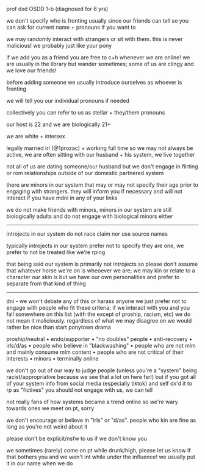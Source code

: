 prof dxd OSDD 1-b (diagnosed for 6 yrs)

we don't specify who is fronting usually since our friends can tell so you can ask for current name + pronouns if you want to

we may randomly interact with strangers or sit with them. this is never malicious! we probably just like your pony

if we add you as a friend you are free to c+h whenever we are online! we are usually in the library but wander sometimes; some of us are clingy and we love our friends!

before adding someone we usually introduce ourselves as whoever is fronting

we will tell you our individual pronouns if needed

collectively you can refer to us as stellar + they/them pronouns

our host is 22 and we are biologically 21+ 

we are white + intersex 

legally married irl (@1prozac) + working full time so we may not always be active, we are often sitting with our husband + his system, we live together

not all of us are dating someone/our husband but we don't engage in flirting or rom relationships outside of our domestic partnered system

there are minors in our system that may or may not specify their age prior to engaging with strangers. they will inform you if necessary and will not interact if you have mdni in any of your links

we do not make friends with minors, minors in our system are still biologically adults and do not engage with biological minors either

---

introjects in our system do not race claim nor use source names

typically introjects in our system prefer not to specify they are one, we prefer to not be treated like we're rping

that being said our system is primarily not introjects so please don't assume that whatever horse we're on is wheoever we are; we may kin or relate to a character our skin is but we have our own personalities and prefer to separate from that kind of thing

---

dni - we won't debate any of this or harass anyone we just prefer not to engage with people who fit these criteria; if we interact with you and you fall somewhere on this list (with the except of proship, racism, etc) we do not mean it maliciously. regardless of what we may disagree on we would rather be nice than start ponytown drama

proship/neutral • endo/supporter • "no doubles" people • anti-recovery • irls/d/as • people who believe in "blackwashing" • people who are not mlm and mainly consume mlm content • people who are not critical of their interests • minors • terminally online

we don't go out of our way to judge people (unless you're a "system" being racist/appropriative because we see that a lot on here fsr!) but if you got all of your system info from social media (especially tiktok) and self dx'd it to rp as "fictives" you should not engage with us, we can tell

not really fans of how systems became a trend online so we're wary towards ones we meet on pt, sorry

we don't encourage or believe in "irls" or "d/as". people who kin are fine as long as you're not weird about it

please don't be explicit/nsfw to us if we don't know you

we sometimes (rarely) come on pt while drunk/high, please let us know if that bothers you and we won't int while under the influence! we usually put it in our name when we do
